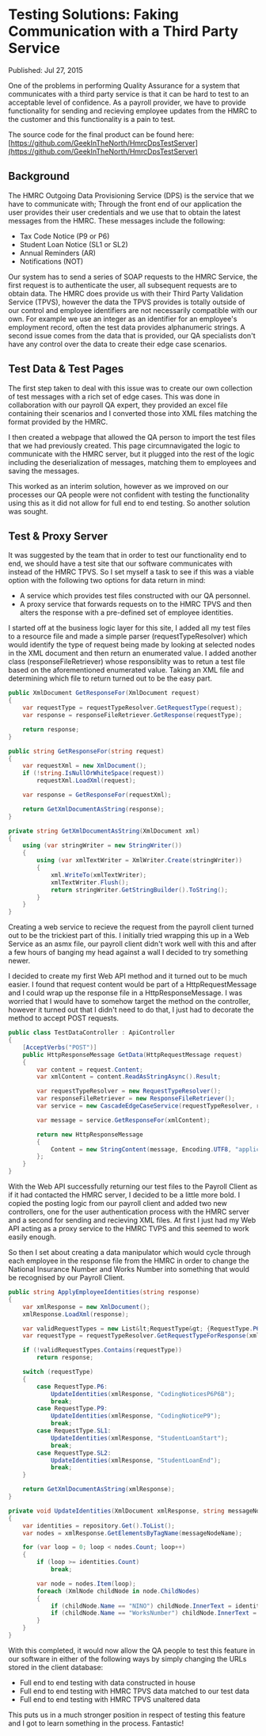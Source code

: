 # Testing Solutions: Faking Communication with a Third Party Service

Published: Jul 27, 2015

One of the problems in performing Quality Assurance for a system that communicates with a third party service is that it can be hard to test to an acceptable level of confidence.  As a payroll provider, we have to provide functionality for sending and recieving employee updates from the HMRC to the customer and this functionality is a pain to test.

The source code for the final product can be found here: [https://github.com/GeekInTheNorth/HmrcDpsTestServer](https://github.com/GeekInTheNorth/HmrcDpsTestServer)

## Background

The HMRC Outgoing Data Provisioning Service (DPS) is the service that we have to communicate with; Through the front end of our application the user provides their user credentials and we use that to obtain the latest messages from the HMRC.  These messages include the following:

- Tax Code Notice (P9 or P6)
- Student Loan Notice (SL1 or SL2)
- Annual Reminders (AR)
- Notifications (NOT)

Our system has to send a series of SOAP requests to the HMRC Service, the first request is to authenticate the user, all subsequent requests are to obtain data.  The HMRC does provide us with their Third Party Validation Service (TPVS), however the data the TPVS provides is totally outside of our control and employee identifiers are not necessarily compatible with our own.  For example we use an integer as an identifier for an employee's employment record, often the test data provides alphanumeric strings.  A second issue comes from the data that is provided, our QA specialists don't have any control over the data to create their edge case scenarios.

## Test Data & Test Pages

The first step taken to deal with this issue was to create our own collection of test messages with a rich set of edge cases.  This was done in collaboration with our payroll QA expert, they provided an excel file containing their scenarios and I converted those into XML files matching the format provided by the HMRC.

I then created a webpage that allowed the QA person to import the test files that we had previously created.  This page circumnavigated the logic to communicate with the HMRC server, but it plugged into the rest of the logic including the deserialization of messages, matching them to employees and saving the messages.

This worked as an interim solution, however as we improved on our processes our QA people were not confident with testing the functionality using this as it did not allow for full end to end testing.  So another solution was sought.

## Test & Proxy Server

It was suggested by the team that in order to test our functionality end to end, we should have a test site that our software communicates with instead of the HMRC TPVS.  So I set myself a task to see if this was a viable option with the following two options for data return in mind:

- A service which provides test files constructed with our QA personnel.
- A proxy service that forwards requests on to the HMRC TPVS and then alters the response with a pre-defined set of employee identities.

I started off at the business logic layer for this site, I added all my test files to a resource file and made a simple parser (requestTypeResolver) which would identify the type of request being made by looking at selected nodes in the XML document and then return an enumerated value.  I added another class (responseFileRetriever) whose responsiblity was to retun a test file based on the aforementioned enumerated value.  Taking an XML file and determining which file to return turned out to be the easy part.

```csharp
public XmlDocument GetResponseFor(XmlDocument request)
{
    var requestType = requestTypeResolver.GetRequestType(request);
    var response = responseFileRetriever.GetResponse(requestType);

    return response;
}

public string GetResponseFor(string request)
{
    var requestXml = new XmlDocument();
    if (!string.IsNullOrWhiteSpace(request))
        requestXml.LoadXml(request);

    var response = GetResponseFor(requestXml);

    return GetXmlDocumentAsString(response);
}

private string GetXmlDocumentAsString(XmlDocument xml)
{
    using (var stringWriter = new StringWriter())
    {
        using (var xmlTextWriter = XmlWriter.Create(stringWriter))
        {
            xml.WriteTo(xmlTextWriter);
            xmlTextWriter.Flush();
            return stringWriter.GetStringBuilder().ToString();
        }
    }
}
```

Creating a web service to recieve the request from the payroll client turned out to be the trickiest part of this.  I initially tried wrapping this up in a Web Service as an asmx file, our payroll client didn't work well with this and after a few hours of banging my head against a wall I decided to try something newer.

I decided to create my first Web API method and it turned out to be much easier. I found that request content would be part of a HttpRequestMessage and I could wrap up the response file in a HttpResponseMessage.  I was worried that I would have to somehow target the method on the controller, however it turned out that I didn't need to do that, I just had to decorate the method to accept POST requests.

```csharp
public class TestDataController : ApiController
{
    [AcceptVerbs("POST")]
    public HttpResponseMessage GetData(HttpRequestMessage request)
    {
        var content = request.Content;
        var xmlContent = content.ReadAsStringAsync().Result;

        var requestTypeResolver = new RequestTypeResolver();
        var responseFileRetriever = new ResponseFileRetriever();
        var service = new CascadeEdgeCaseService(requestTypeResolver, responseFileRetriever);

        var message = service.GetResponseFor(xmlContent);

        return new HttpResponseMessage
        {
            Content = new StringContent(message, Encoding.UTF8, "application/xml")
        };
    }
}
```

With the Web API successfully returning our test files to the Payroll Client as if it had contacted the HMRC server, I decided to be a little more bold.  I copied the posting logic from our payroll client and added two new controllers, one for the user authentication process with the HMRC server and a second for sending and recieving XML files.  At first I just had my Web API acting as a proxy service to the HMRC TVPS and this seemed to work easily enough.

So then I set about creating a data manipulator which would cycle through each employee in the response file from the HMRC in order to change the National Insurance Number and Works Number into something that would be recognised by our Payroll Client.

```csharp
public string ApplyEmployeeIdentities(string response)
{
    var xmlResponse = new XmlDocument();
    xmlResponse.LoadXml(response);

    var validRequestTypes = new List&lt;RequestType&gt; {RequestType.P6, RequestType.P9, RequestType.SL1, RequestType.SL2};
    var requestType = requestTypeResolver.GetRequestTypeForResponse(xmlResponse);

    if (!validRequestTypes.Contains(requestType))
        return response;

    switch (requestType)
    {
        case RequestType.P6:
            UpdateIdentities(xmlResponse, "CodingNoticesP6P6B");
            break;
        case RequestType.P9:
            UpdateIdentities(xmlResponse, "CodingNoticeP9");
            break;
        case RequestType.SL1:
            UpdateIdentities(xmlResponse, "StudentLoanStart");
            break;
        case RequestType.SL2:
            UpdateIdentities(xmlResponse, "StudentLoanEnd");
            break;
    }

    return GetXmlDocumentAsString(xmlResponse);
}

private void UpdateIdentities(XmlDocument xmlResponse, string messageNodeName)
{
    var identities = repository.Get().ToList();
    var nodes = xmlResponse.GetElementsByTagName(messageNodeName);

    for (var loop = 0; loop < nodes.Count; loop++)
    {
        if (loop >= identities.Count)
            break;

        var node = nodes.Item(loop);
        foreach (XmlNode childNode in node.ChildNodes)
        {
            if (childNode.Name == "NINO") childNode.InnerText = identities[loop].NationalInsuranceNo;
            if (childNode.Name == "WorksNumber") childNode.InnerText = identities[loop].EmployeePayId.ToString();
        }
    }
}
```

With this completed, it would now allow the QA people to test this feature in our software in either of the following ways by simply changing the URLs stored in the client database:

- Full end to end testing with data constructed in house
- Full end to end testing with HMRC TPVS data matched to our test data
- Full end to end testing with HMRC TPVS unaltered data

This puts us in a much stronger position in respect of testing this feature and I got to learn something in the process.  Fantastic!
